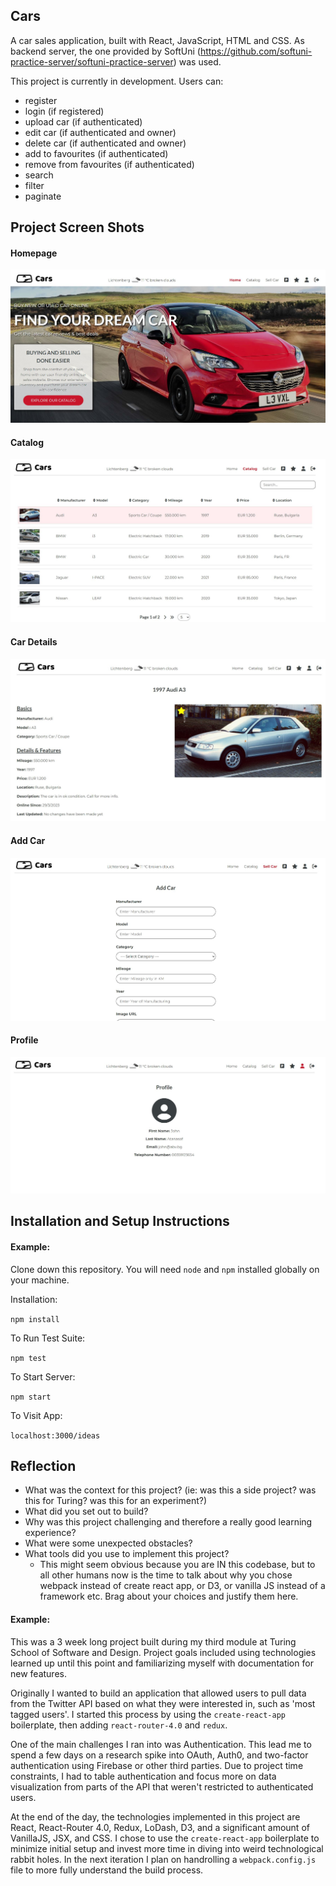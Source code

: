 ## Cars

A car sales application, built with React, JavaScript, HTML and CSS. As backend server, the one provided by SoftUni (https://github.com/softuni-practice-server/softuni-practice-server) was used.

This project is currently in development. Users can:

-   register
-   login (if registered)
-   upload car (if authenticated)
-   edit car (if authenticated and owner)
-   delete car (if authenticated and owner)
-   add to favourites (if authenticated)
-   remove from favourites (if authenticated)
-   search
-   filter
-   paginate

## Project Screen Shots

#### Homepage

<img src="./src/images/screenshot1.JPG" alt="screenshot">

#### Catalog

<img src="./src/images/screenshot2.JPG" alt="screenshot">

#### Car Details

<img src="./src/images/screenshot3.JPG" alt="screenshot">

#### Add Car

<img src="./src/images/screenshot4.JPG" alt="screenshot">

#### Profile

<img src="./src/images/screenshot5.JPG" alt="screenshot">

## Installation and Setup Instructions

#### Example:

Clone down this repository. You will need `node` and `npm` installed globally on your machine.

Installation:

`npm install`

To Run Test Suite:

`npm test`

To Start Server:

`npm start`

To Visit App:

`localhost:3000/ideas`

## Reflection

-   What was the context for this project? (ie: was this a side project? was this for Turing? was this for an experiment?)
-   What did you set out to build?
-   Why was this project challenging and therefore a really good learning experience?
-   What were some unexpected obstacles?
-   What tools did you use to implement this project?
    -   This might seem obvious because you are IN this codebase, but to all other humans now is the time to talk about why you chose webpack instead of create react app, or D3, or vanilla JS instead of a framework etc. Brag about your choices and justify them here.

#### Example:

This was a 3 week long project built during my third module at Turing School of Software and Design. Project goals included using technologies learned up until this point and familiarizing myself with documentation for new features.

Originally I wanted to build an application that allowed users to pull data from the Twitter API based on what they were interested in, such as 'most tagged users'. I started this process by using the `create-react-app` boilerplate, then adding `react-router-4.0` and `redux`.

One of the main challenges I ran into was Authentication. This lead me to spend a few days on a research spike into OAuth, Auth0, and two-factor authentication using Firebase or other third parties. Due to project time constraints, I had to table authentication and focus more on data visualization from parts of the API that weren't restricted to authenticated users.

At the end of the day, the technologies implemented in this project are React, React-Router 4.0, Redux, LoDash, D3, and a significant amount of VanillaJS, JSX, and CSS. I chose to use the `create-react-app` boilerplate to minimize initial setup and invest more time in diving into weird technological rabbit holes. In the next iteration I plan on handrolling a `webpack.config.js` file to more fully understand the build process.

